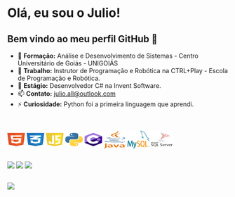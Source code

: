 # Olá, eu sou o Julio!


## Bem vindo ao meu perfil GitHub 👋
- 📕 **Formação:** Análise e Desenvolvimento de Sistemas - Centro Universitário de Goiás - UNIGOIÁS
- 🔭 **Trabalho:** Instrutor de Programação e Robótica na CTRL+Play - Escola de Programação e Robótica.
- 🌱 **Estágio:** Desenvolvedor C# na Invent Software.
- 📫 **Contato:** julio.all@outlook.com
- ⚡ **Curiosidade:** Python foi a primeira linguagem que aprendi.
  
 ##
 
<div style="display: inline_block"><br>
  <img align="center" alt="HTML" height="30" width="40" src="html.svg">
  <img align="center" alt="CSS" height="30" width="40" src="css.svg">
    <img align="center" alt="Js" height="30" width="40" src="javascript.svg">
  <img align="center" alt="Python" height="30" width="40" src="python.svg">
  <img align="center" alt="Csharp" height="30" width="40" src="csharp.svg">
  <img align="center" alt="java" height="40" width="50" src="java-4.svg">
  <img align="center" alt="mysql" height="40" width="50" src="mysql.svg">
  <img align="center" alt="sqlserve" height="40" width="50" src="sql-server.png">
</div>

  ##
 
<div> 
  <a href="https://instagram.com/julio.all" target="_blank"><img src="https://img.shields.io/badge/-Instagram-%23E4405F?style=for-the-badge&logo=instagram&logoColor=white" target="_blank"></a>
 <a href="https://discord.gg/julioall" target="_blank"><img src="https://img.shields.io/badge/Discord-7289DA?style=for-the-badge&logo=discord&logoColor=white" target="_blank"></a> 
  <a href="https://www.linkedin.com/in/julioall/" target="_blank"><img src="https://img.shields.io/badge/-LinkedIn-%230077B5?style=for-the-badge&logo=linkedin&logoColor=white" target="_blank"></a>
</div>

##

<div>
  <picture>
    <img src="https://github-readme-stats.vercel.app/api/top-langs/?username=julioall&layout=compact&theme=dark" />
  </picture>
</div> 
